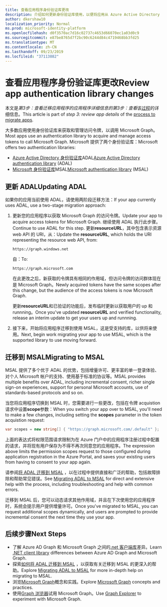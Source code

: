 ```yaml
---
title: 查看应用程序身份验证库更改
description: 介绍如何更新身份验证库使用，以便将应用从 Azure Active Directory （Azure AD） API 应用迁移到 Microsoft Graph API。
author: dkershaw10
localization_priority: Normal
ms.prod: microsoft-identity-platform
ms.openlocfilehash: d0f3570ac7d16c02737c4653d66070ec1a03d0c9
ms.sourcegitcommit: e87be8765d7f2bc90c6244d84c4719468bb3fd25
ms.translationtype: MT
ms.contentlocale: zh-CN
ms.lasthandoff: 09/23/2019
ms.locfileid: "37113882"
---
```

# <a name="review-app-authentication-library-changes"></a><span data-ttu-id="06454-103">查看应用程序身份验证库更改</span><span class="sxs-lookup"><span data-stu-id="06454-103">Review app authentication library changes</span></span>

<span data-ttu-id="06454-104">本文是*第3步：查看迁移应用程序的应用程序详细信息的第3步：查看*该[过程](migrate-azure-ad-graph-planning-checklist.md)的详细信息。</span><span class="sxs-lookup"><span data-stu-id="06454-104">This article is part of *step 3: review app details* of the [process to migrate apps](migrate-azure-ad-graph-planning-checklist.md).</span></span>

<span data-ttu-id="06454-105">大多数应用使用身份验证库来获取和管理访问令牌，以调用 Microsoft Graph。</span><span class="sxs-lookup"><span data-stu-id="06454-105">Most apps use an authentication library to acquire and manage access tokens to call Microsoft Graph.</span></span>  <span data-ttu-id="06454-106">Microsoft 提供了两个身份验证库：</span><span class="sxs-lookup"><span data-stu-id="06454-106">Microsoft offers two authentication libraries:</span></span>

- <span data-ttu-id="06454-107">[Azure Active Directory 身份验证库](https://docs.microsoft.com/azure/active-directory/develop/active-directory-authentication-libraries)ADAL</span><span class="sxs-lookup"><span data-stu-id="06454-107">[Azure Active Directory authentication library](https://docs.microsoft.com/azure/active-directory/develop/active-directory-authentication-libraries) (ADAL)</span></span>
- <span data-ttu-id="06454-108">[Microsoft 身份验证库](https://docs.microsoft.com/azure/active-directory/develop/reference-v2-libraries)MSAL</span><span class="sxs-lookup"><span data-stu-id="06454-108">[Microsoft authentication library](https://docs.microsoft.com/azure/active-directory/develop/reference-v2-libraries) (MSAL)</span></span>

## <a name="updating-adal"></a><span data-ttu-id="06454-109">更新 ADAL</span><span class="sxs-lookup"><span data-stu-id="06454-109">Updating ADAL</span></span>

<span data-ttu-id="06454-110">如果你的应用当前使用 ADAL，请使用两阶段迁移方法：</span><span class="sxs-lookup"><span data-stu-id="06454-110">If your app currently uses ADAL, use a two-stage migration approach:</span></span>

1. <span data-ttu-id="06454-111">更新您的应用程序以获取 Microsoft Graph 的访问令牌。</span><span class="sxs-lookup"><span data-stu-id="06454-111">Update your app to acquire access tokens for Microsoft Graph.</span></span> <span data-ttu-id="06454-112">继续使用 ADAL 执行此步骤。</span><span class="sxs-lookup"><span data-stu-id="06454-112">Continue to use ADAL for this step.</span></span> <span data-ttu-id="06454-113">更新**resourceURL**，其中包含表示资源 web API 的 URI，从：</span><span class="sxs-lookup"><span data-stu-id="06454-113">Update the **resourceURL**, which holds the URI representing the resource web API, from:</span></span>

    `https://graph.windows.net`  

    <span data-ttu-id="06454-114">自：</span><span class="sxs-lookup"><span data-stu-id="06454-114">To:</span></span>  

    `https://graph.microsoft.com`

    <span data-ttu-id="06454-115">在此更改之后，新获取的令牌具有相同的作用域，但访问令牌的访问群体现在是 Microsoft Graph。</span><span class="sxs-lookup"><span data-stu-id="06454-115">Newly acquired tokens have the same scopes after this change, but the audience of the access tokens is now Microsoft Graph.</span></span>  

    <span data-ttu-id="06454-116">更新**resourceURL**和已验证的功能后，发布临时更新以获取用户的 up 和 runnning。</span><span class="sxs-lookup"><span data-stu-id="06454-116">Once you've updated **resourceURL** and verified functionality, release an interim update to get your users up and runnning.</span></span>

1.  <span data-ttu-id="06454-117">接下来，开始将应用程序迁移到使用 MSAL，这是受支持的库，以供将来使用。</span><span class="sxs-lookup"><span data-stu-id="06454-117">Next, begin work migrating your app to use MSAL, which is the supported library to use moving forward.</span></span>

## <a name="migrating-to-msal"></a><span data-ttu-id="06454-118">迁移到 MSAL</span><span class="sxs-lookup"><span data-stu-id="06454-118">Migrating to MSAL</span></span>

<span data-ttu-id="06454-119">MSAL 提供了多个优于 ADAL 的优势，包括增量许可、更丰富的单一登录体验、对个人 Microsoft 帐户的支持、使用基于标准的协议等。</span><span class="sxs-lookup"><span data-stu-id="06454-119">MSAL provides multiple benefits over ADAL, including incremental consent, richer single sign-on experiences, support for personal Microsoft accounts, use of standards-based protocols and so on.</span></span>  

<span data-ttu-id="06454-120">当您将应用程序切换到 MSAL 时，您需要进行一些更改，包括在令牌 acquistion 请求中设置**scope**参数：</span><span class="sxs-lookup"><span data-stu-id="06454-120">When you switch your app over to MSAL, you'll need to make a few changes, including setting the **scopes** parameter in the token acquistion request:</span></span>

``` csharp
var scopes = new string[] { "https://graph.microsoft.com/.default" };
```

<span data-ttu-id="06454-121">上面的表达式将权限范围请求限制为在 Azure 门户中的应用程序注册过程中配置的请求，并将现有用户保存为不得不再次同意您的应用程序。</span><span class="sxs-lookup"><span data-stu-id="06454-121">The expression above limits the permission scopes request to those configured during application registration in the Azure Portal, and saves your existing users from having to consent to your app again.</span></span>

<span data-ttu-id="06454-122">请参阅[将 ADAL 迁移到 MSAL](https://aka.ms/adal-net-to-msal-net) ，以在过程中提供直接和广泛的帮助，包括故障排除和帮助常见错误。</span><span class="sxs-lookup"><span data-stu-id="06454-122">See [Migrating ADAL to MSAL](https://aka.ms/adal-net-to-msal-net) for direct and extensive help with the process, including troubleshooting and help with common errors.</span></span>

<span data-ttu-id="06454-123">迁移到 MSAL 后，您可以动态请求其他作用域，并且在下次使用您的应用程序时，系统会提示用户提供增量许可。</span><span class="sxs-lookup"><span data-stu-id="06454-123">Once you've migrated to MSAL, you can request additional scopes dynamically, and users are prompted to provide incremental consent the next time they use your app.</span></span>

## <a name="next-steps"></a><span data-ttu-id="06454-124">后续步骤</span><span class="sxs-lookup"><span data-stu-id="06454-124">Next Steps</span></span>

- <span data-ttu-id="06454-125">了解 Azure AD Graph 和 Microsoft Graph 之间的[.net 客户端库](migrate-azure-ad-graph-client-libraries.md)差异。</span><span class="sxs-lookup"><span data-stu-id="06454-125">Learn [.NET client library](migrate-azure-ad-graph-client-libraries.md) differences between Azure AD Graph and Microsoft Graph.</span></span>
- <span data-ttu-id="06454-126">探索[如何将 ADAL 迁移到 MSAL](https://aka.ms/adal-net-to-msal-net) ，以获取有关迁移到 MSAL 的更深入的帮助。</span><span class="sxs-lookup"><span data-stu-id="06454-126">Explore [Migrating ADAL to MSAL](https://aka.ms/adal-net-to-msal-net) for more in-depth help on migrating to MSAL.</span></span>
- <span data-ttu-id="06454-127">浏览[Microsoft Graph](/graph/overview)概念和实践。</span><span class="sxs-lookup"><span data-stu-id="06454-127">Explore [Microsoft Graph](/graph/overview) concepts and practices.</span></span>
- <span data-ttu-id="06454-128">使用[Graph 浏览器](https://aka.ms/ge)试用 Microsoft Graph。</span><span class="sxs-lookup"><span data-stu-id="06454-128">Use [Graph Explorer](https://aka.ms/ge) to experiment with Microsoft Graph.</span></span>
